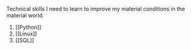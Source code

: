 Technical skills I need to learn to improve my material conditions in the material world. 

1. [[Python]]
2. [[Linux]]
3. [[SQL]]